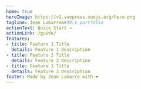 ```yaml
---
home: true
heroImage: https://v1.vuepress.vuejs.org/hero.png
tagline: Jean Lamarre&#39;s portfolio
actionText: Quick Start →
actionLink: /guide/
features:
- title: Feature 1 Title
  details: Feature 1 Description
- title: Feature 2 Title
  details: Feature 2 Description
- title: Feature 3 Title
  details: Feature 3 Description
footer: Made by Jean Lamarre with ❤️
---
```

